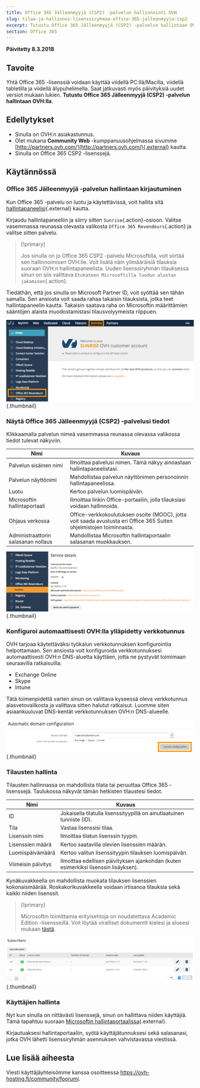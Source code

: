 ```yaml
---
title: Office 365 Jälleenmyyjä (CSP2) -palvelun hallinnointi OVH
slug: tilaa-ja-hallinnoi-lisenssiryhmaa-office-365-jalleenmyyja-csp2
excerpt: Tutustu Office 365 Jälleenmyyjä (CSP2) -palvelun hallintaan OVH:lla
section: Office 365
---
```


**Päivitetty 8.3.2018**

## Tavoite

Yhtä Office 365 -lisenssiä voidaan käyttää viidellä PC:llä/Macilla, viidellä tabletilla ja viidellä älypuhelimella. Saat jatkuvasti myös päivityksiä uudet versiot mukaan lukien. **Tutustu Office 365 Jälleenmyyjä (CSP2) -palvelun hallintaan OVH:lla**.

## Edellytykset
- Sinulla on OVH:n asiakastunnus.
- Olet mukana **Community Web** -kumppanuusohjelmassa sivumme [http://partners.ovh.com/](http://partners.ovh.com/){.external} kautta. 
- Sinulla on Office 365 CSP2 -lisenssejä.

## Käytännössä
### Office 365 Jälleenmyyjä -palvelun hallintaan kirjautuminen

Kun Office 365 -palvelu on luotu ja käytettävissä, voit hallita sitä [hallintapaneelisi](https://www.ovh.com/auth/?action=gotomanager){.external} kautta.

Kirjaudu hallintapaneeliin ja siirry sitten `Sunrise`{.action}-osioon. Valitse vasemmassa reunassa olevasta valikosta `Office 365 Revendeurs`{.action} ja valitse sitten palvelu.

> [!primary]
>
> Jos sinulla on jo Office 365 CSP2 -palvelu Microsoftilla, voit siirtää sen hallinnoimisen OVH:lle. Voit lisätä näin ylimääräisiä tilauksia suoraan OVH:n hallintapaneelista. Uuden lisenssiryhmän tilauksessa sinun on siis valittava `Etukäteen Microsoftilla luodun alustan jakaminen`{.action}.
>

Tiedäthän, että jos sinulla on Microsoft Partner ID, voit syöttää sen tähän samalla. Sen ansiosta voit saada rahaa takaisin tilauksista, jotka teet hallintapaneelin kautta. Takaisin saatava raha on Microsoftin määrittämien sääntöjen alaista muodostamistasi tilausvolyymeista riippuen.

![office365](images/sunrise_office365_CSP2.png){.thumbnail}

### Näytä Office 365 Jälleenmyyjä (CSP2) -palvelusi tiedot

Klikkaamalla palvelun nimeä vasemmassa reunassa olevassa valikossa tiedot tulevat näkyviin.

|Nimi|Kuvaus| 
|---|---| 
|Palvelun sisäinen nimi|Ilmoittaa palvelusi nimen. Tämä näkyy ainoastaan hallintapaneelistasi.| 
|Palvelun näyttönimi|Mahdollistaa palvelun näyttönimen personoinnin hallintapaneelissa.| 
|Luotu|Kertoo palvelun luomispäivän.| 
|Microsoftin hallintaportaali|Ilmoittaa linkin Office-portaaliin, jolla tilauksiasi voidaan hallinnoida.|
|Ohjaus verkossa|Office-verkkokoulutuksen osoite (MOOC), jotta voit saada avustusta eri Office 365 Suiten ohjelmistojen toiminnasta.| 
|Administraattorin salasanan nollaus|Mahdollistaa Microsoftin hallintaportaalin salasanan muokkauksen.|

![office365](images/sunrise_office365_CSP2_services_details.png){.thumbnail}

### Konfiguroi automaattisesti OVH:lla ylläpidetty verkkotunnus

OVH tarjoaa käytettäväksi työkalun verkkotunnuksen konfigurointia helpottamaan. Sen ansiosta voit konfiguroida verkkotunnuksesi automaattisesti OVH:n DNS-aluetta käyttäen, jotta ne pystyvät toimimaan seuraavilla ratkaisuilla:

- Exchange Online
- Skype
- Intune

Tätä toimenpidettä varten sinun on valittava kyseessä oleva verkkotunnus alasvetovalikosta ja valittava sitten halutut ratkaisut. Luomme siten asiaankuuluvat DNS-kentät verkkotunnuksen OVH:n DNS-alueelle.

![office365](images/sunrise_office365_CSP2_automatic_domain_configuration.png){.thumbnail}

### Tilausten hallinta

Tilausten hallinnassa on mahdollista tilata tai peruuttaa Office 365 -lisenssejä. Taulukossa näkyvät tämän hetkisten tilaustesi tiedot.

|Nimi|Kuvaus| 
|---|---| 
|ID|Jokaisella tilatulla lisenssityypillä on ainutlaatuinen tunniste (ID).| 
|Tila|Vastaa lisenssisi tilaa.| 
|Lisenssin nimi|Ilmoittaa tilatun lisenssin tyypin.| 
|Lisenssien määrä| Kertoo saatavilla olevien lisenssien määrän.| 
|Luomispäivämäärä|Kertoo valitun lisenssityypin tilauksen luomispäivän.| 
|Viimeisin päivitys|Ilmoittaa edellisen päivityksen ajankohdan (kuten esimerkiksi lisenssin lisäyksen).|

Kynäkuvakkeella on mahdollista muokata tilauksen lisenssien kokonaismäärää. Roskakorikuvakkeella voidaan irtisanoa tilauksia sekä kaikki niiden lisenssit.

> [!primary]
>
> Microsoftin toimittamia erityisehtoja on noudatettava Academic Edition -lisensseillä. Voit löytää viralliset dokumentit kielesi ja alueesi mukaan [tästä](http://www.microsoftvolumelicensing.com/DocumentSearch.aspx?Mode=2&Keyword=AcademicQualEdUserDef).
>

![office365](images/sunrise_office365_CSP2_Subscribers.png){.thumbnail}

### Käyttäjien hallinta

Nyt kun sinulla on riittävästi lisenssejä, sinun on hallittava niiden käyttäjiä. Tämä tapahtuu suoraan [Microsoftin hallintaportaalissa](https://portal.office.com/Admin/Default.aspx){.external}.

Kirjautuaksesi hallintaportaaliin, syötä käyttäjätunnuksesi sekä salasanasi, jotka OVH lähetti lisenssiryhmän asennuksen vahvistavassa viestissä.

## Lue lisää aiheesta

Viesti käyttäjäyhteisömme kanssa osoitteessa <https://ovh-hosting.fi/community/foorumi>.